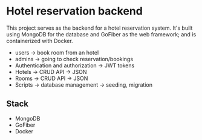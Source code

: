# Hotel reservation backend
This project serves as the backend for a hotel reservation system. It's built using MongoDB for the database and GoFiber as the web framework; and is containerized with Docker.
 
- users -> book room from an hotel
- admins -> going to check reservation/bookings
- Authentication and authorization -> JWT tokens
- Hotels -> CRUD API -> JSON
- Rooms -> CRUD API -> JSON
- Scripts -> database management -> seeding, migration

## Stack
- MongoDB
- GoFiber
- Docker